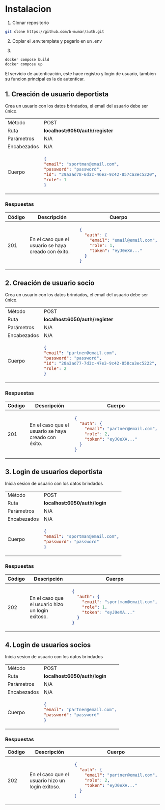# Instalacion

1. Clonar repositorio

```bash
git clone https://github.com/b-munar/auth.git
```

2. Copiar el .env.template y pegarlo en un .env

3. 

```bash
docker compose build
docker compose up
```


El servicio de autenticación, este hace registro y login de usuario, tambien su funcion principal es la de autenticar.

## 1. Creación de usuario deportista

Crea un usuario con los datos brindados, el email del usuario debe ser único.

<table>
<tr>
<td> Método </td>
<td> POST </td>
</tr>
<tr>
<td> Ruta </td>
<td> <strong>localhost:6050/auth/register</strong> </td>
</tr>
<tr>
<td> Parámetros </td>
<td> N/A </td>
</tr>
<tr>
<td> Encabezados </td>
<td>N/A</td>
</tr>
<tr>
<td> Cuerpo </td>
<td>

```json
{
"email": "sportman@email.com",
"password": "password",
"id": "29a3ad78-6d3c-46e3-9c42-857ca3ec5220",
"role": 1
}
```
</td>
</tr>
</table>

### Respuestas

<table>
<tr>
<th> Código </th>
<th> Descripción </th>
<th> Cuerpo </th>
</tr>
<tbody>
<td> 201 </td>
<td>En el caso que el usuario se haya creado con éxito.</td>
<td>

```json
{
  "auth": {
    "email": "email@email.com",
    "role": 1,
    "token": "eyJ0eXA..."
  }
}
```
</td>
</tr>
</tbody>
</table>

## 2. Creación de usuario socio

Crea un usuario con los datos brindados, el email del usuario debe ser único.

<table>
<tr>
<td> Método </td>
<td> POST </td>
</tr>
<tr>
<td> Ruta </td>
<td> <strong>localhost:6050/auth/register</strong> </td>
</tr>
<tr>
<td> Parámetros </td>
<td> N/A </td>
</tr>
<tr>
<td> Encabezados </td>
<td>N/A</td>
</tr>
<tr>
<td> Cuerpo </td>
<td>

```json
{
"email": "partner@email.com",
"password": "password",
"id": "28a3ad77-7d3c-47e3-9c42-858ca3ec5222",
"role": 2
}
```
</td>
</tr>
</table>

### Respuestas

<table>
<tr>
<th> Código </th>
<th> Descripción </th>
<th> Cuerpo </th>
</tr>
<tbody>
<td> 201 </td>
<td>En el caso que el usuario se haya creado con éxito.</td>
<td>

```json
{
  "auth": {
    "email": "partner@email.com",
    "role": 2,
    "token": "eyJ0eXA..."
  }
}
```
</td>
</tr>
</tbody>
</table>


## 3. Login de usuarios deportista

Inicia sesion de usuario con los datos brindados

<table>
<tr>
<td> Método </td>
<td> POST </td>
</tr>
<tr>
<td> Ruta </td>
<td> <strong>localhost:6050/auth/login</strong> </td>
</tr>
<tr>
<td> Parámetros </td>
<td> N/A </td>
</tr>
<tr>
<td> Encabezados </td>
<td>N/A</td>
</tr>
<tr>
<td> Cuerpo </td>
<td>

```json
{
"email": "sportman@email.com",
"password": "password"
}
```
</td>
</tr>
</table>

### Respuestas

<table>
<tr>
<th> Código </th>
<th> Descripción </th>
<th> Cuerpo </th>
</tr>
<tbody>
<td> 202 </td>
<td>En el caso que el usuario hizo un login exitoso.</td>
<td>

```json
{
  "auth": {
    "email": "sportman@email.com",
    "role": 1,
    "token": "eyJ0eXA..."
  }
}
```
</td>
</tr>
</tbody>
</table>

## 4. Login de usuarios socios

Inicia sesion de usuario con los datos brindados

<table>
<tr>
<td> Método </td>
<td> POST </td>
</tr>
<tr>
<td> Ruta </td>
<td> <strong>localhost:6050/auth/login</strong> </td>
</tr>
<tr>
<td> Parámetros </td>
<td> N/A </td>
</tr>
<tr>
<td> Encabezados </td>
<td>N/A</td>
</tr>
<tr>
<td> Cuerpo </td>
<td>

```json
{
"email": "partner@email.com",
"password": "password"
}
```
</td>
</tr>
</table>

### Respuestas

<table>
<tr>
<th> Código </th>
<th> Descripción </th>
<th> Cuerpo </th>
</tr>
<tbody>
<td> 202 </td>
<td>En el caso que el usuario hizo un login exitoso.</td>
<td>

```json
{
  "auth": {
    "email": "partner@email.com",
    "role": 2,
    "token": "eyJ0eXA..."
  }
}
```
</td>
</tr>
</tbody>
</table>
